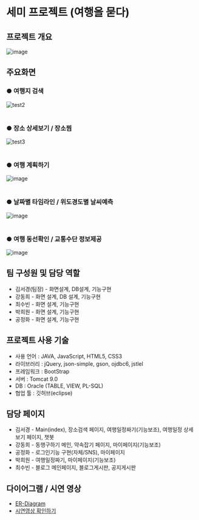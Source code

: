 # 세미 프로젝트 (여행을 묻다)
## 프로젝트 개요
![image](https://user-images.githubusercontent.com/91609858/144403356-ecdee66f-4c97-4b61-b282-b2434ec6d6c9.png)

## 주요화면
### ● 여행지 검색 
![test2](https://user-images.githubusercontent.com/91609858/144409142-38d77bc8-55cd-45bf-82db-3631dcd27daf.jpg) <br><br>
### ● 장소 상세보기 / 장소찜
![test3](https://user-images.githubusercontent.com/91609858/144409567-90cc16da-ed90-4f45-821f-8e56d1695602.jpg) <br><br>
### ● 여행 계획하기
![image](https://user-images.githubusercontent.com/91609858/144407772-e4dba535-b7ea-425b-bf17-86eb0ee5c9fc.png) <br><br>
### ● 날짜별 타임라인 / 위도경도별 날씨예측
![image](https://user-images.githubusercontent.com/91609858/144407789-02c67ec7-49a8-4a8c-b6dc-8f2c3c31a531.png) <br><br>
### ● 여행 동선확인 / 교통수단 정보제공
![image](https://user-images.githubusercontent.com/91609858/144407801-641e0b76-ce17-4aa3-9f2b-0d1d342b9a60.png)

  
## 팀 구성원 및 담당 역할
- 김서경(팀장) - 화면설계, DB설계, 기능구현
- 강동희 - 화면 설계, DB 설계, 기능구현
- 최수빈 - 화면 설계, 기능구현
- 박희원 - 화면 설계, 기능구현
- 공정화 - 화면 설계, 기능구현

## 프로젝트 사용 기술
- 사용 언어 : JAVA, JavaScript, HTML5, CSS3
- 라이브러리 : jQuery, json-simple, gson, ojdbc6, jstlel
- 프레임워크 : BootStrap
- 서버 : Tomcat 9.0
- DB : Oracle (TABLE, VIEW, PL-SQL)
- 협업 툴 : 깃허브(eclipse)

## 담당 페이지
- 김서경 - Main(index), 장소검색 페이지, 여행일정짜기(기능보조), 여행일정 상세보기 페이지, 챗봇
- 강동희 - 동행구하기 메인, 약속잡기 페이지, 마이페이지(기능보조)
- 공정화 - 로그인기능 구현(자체/SNS), 마이페이지
- 박희원 - 여행일정짜기, 마이페이지(기능보조)
- 최수빈 - 블로그 메인페이지, 블로그게시판, 공지게시판

## 다이어그램 / 시연 영상
- <a href="https://github.com/mrkimjava/semiProject/blob/master/ER-Diagram.PNG">ER-Diagram</a>
- <a href="https://www.youtube.com/watch?v=uI35P3L-Bw4">시연영상 확인하기</a>
